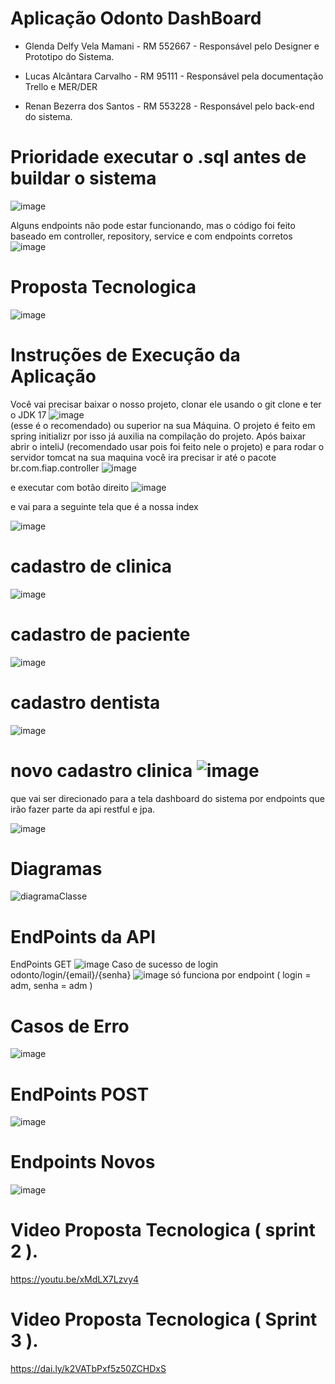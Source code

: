 # Aplicação Odonto DashBoard

- Glenda Delfy Vela Mamani - RM 552667 -
Responsável pelo Designer e Prototipo do Sistema.

- Lucas Alcântara Carvalho - RM 95111 -
Responsável pela documentação Trello e MER/DER

- Renan Bezerra dos Santos - RM 553228 -
Responsável pelo back-end do sistema.


# Prioridade executar o .sql antes de buildar o sistema
![image](https://github.com/user-attachments/assets/3aa6482f-58f1-49ed-88ac-733d32d4b488)


Alguns endpoints não pode estar funcionando, mas o código foi feito baseado em controller, repository, service e com endpoints corretos
![image](https://github.com/user-attachments/assets/82d0f2c0-8af0-45e7-a1a3-29dfec1f268f)



# Proposta Tecnologica
![image](https://github.com/user-attachments/assets/4c86428e-2b24-4636-9e0c-842b2a421f59)

# Instruções de Execução da Aplicação

Você vai precisar baixar o nosso projeto, clonar ele usando o git clone e ter o JDK 17
![image](https://github.com/user-attachments/assets/0e99c0c5-e5f1-490f-9f9f-746af3cf230b)  
(esse é o recomendado) ou superior na sua Máquina. O projeto é feito em spring initializr por isso já auxilia na compilação do projeto.
Após baixar abrir o inteliJ (recomendado usar pois foi feito nele o projeto) e para rodar o servidor tomcat na sua maquina você ira precisar ir até o pacote br.com.fiap.controller 
![image](https://github.com/user-attachments/assets/e7bc3193-fc0a-4d09-9ea3-89c54409e3ad)

e executar com botão direito
![image](https://github.com/user-attachments/assets/44f835e0-0fe7-4569-b7a0-c91aea75a85d)


e vai para a seguinte tela que é a nossa index

![image](https://github.com/user-attachments/assets/f0f3e464-cb15-41e1-ab17-1d913ac010a2)



# cadastro de clinica

![image](https://github.com/user-attachments/assets/fcdabbdb-3e2d-41c4-a385-25a96cc608c1)

# cadastro de paciente

![image](https://github.com/user-attachments/assets/b8560836-1cf1-47d3-99ff-86ee6754e743)

# cadastro dentista
![image](https://github.com/user-attachments/assets/25a931a9-61fc-4bff-96db-721ebf300f6d)

# novo cadastro clinica ![image](https://github.com/user-attachments/assets/8c96dd3e-b9b4-4b43-b75e-a4b19ef95f9f)





que vai ser direcionado para a tela dashboard do sistema por endpoints que irão fazer parte da api restful e jpa.

![image](https://github.com/user-attachments/assets/4d10f4cc-dab3-4915-81aa-466475d52b50)




# Diagramas
![diagramaClasse](https://github.com/user-attachments/assets/8e6701e4-2f7f-45b1-a1ce-2b36633b35ca)

# EndPoints da API
EndPoints GET
![image](https://github.com/user-attachments/assets/55d3c0cf-0d6a-4b39-a101-d814b91213f8)
Caso de sucesso de login
odonto/login/{email}/{senha}
![image](https://github.com/user-attachments/assets/07134912-2533-45ab-8701-17036f5bbb80)
só funciona por endpoint ( login = adm, senha = adm )

# Casos de Erro
![image](https://github.com/user-attachments/assets/2f13afcb-607c-4d5e-a406-1738ba5a2fb9)

# EndPoints POST
![image](https://github.com/user-attachments/assets/3a6a060d-daf3-49d1-99d7-298890c1d563)

# Endpoints Novos
![image](https://github.com/user-attachments/assets/aee2421b-c002-4f2c-8b16-72979c0caabc)


# Video Proposta Tecnologica ( sprint 2 ).
https://youtu.be/xMdLX7Lzvy4

# Video Proposta Tecnologica ( Sprint 3 ).
https://dai.ly/k2VATbPxf5z50ZCHDxS
